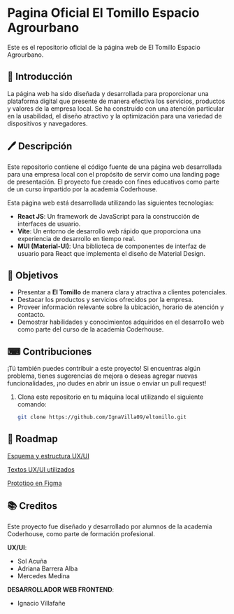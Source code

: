 # Pagina Oficial El Tomillo Espacio Agrourbano

Este es el repositorio oficial de la página web de El Tomillo Espacio Agrourbano.

## 👋 Introducción

La página web ha sido diseñada y desarrollada para proporcionar una plataforma digital que presente de manera efectiva los servicios, productos y valores de la empresa local. Se ha construido con una atención particular en la usabilidad, el diseño atractivo y la optimización para una variedad de dispositivos y navegadores.

## 🖊 Descripción

Este repositorio contiene el código fuente de una página web desarrollada para una empresa local con el propósito de servir como una landing page de presentación. El proyecto fue creado con fines educativos como parte de un curso impartido por la academia Coderhouse.

Esta página web está desarrollada utilizando las siguientes tecnologías:

- **React JS**: Un framework de JavaScript para la construcción de interfaces de usuario.
- **Vite**: Un entorno de desarrollo web rápido que proporciona una experiencia de desarrollo en tiempo real.
- **MUI (Material-UI)**: Una biblioteca de componentes de interfaz de usuario para React que implementa el diseño de Material Design.

## 📖 Objetivos

- Presentar a **El Tomillo** de manera clara y atractiva a clientes potenciales.
- Destacar los productos y servicios ofrecidos por la empresa.
- Proveer información relevante sobre la ubicación, horario de atención y contacto.
- Demostrar habilidades y conocimientos adquiridos en el desarrollo web como parte del curso de la academia Coderhouse.

## ⌨ Contribuciones

¡Tú también puedes contribuir a este proyecto! Si encuentras algún problema, tienes sugerencias de mejora o deseas agregar nuevas funcionalidades, ¡no dudes en abrir un issue o enviar un pull request!

1. Clona este repositorio en tu máquina local utilizando el siguiente comando:

   ```bash
   git clone https://github.com/IgnaVilla09/eltomillo.git
   ```

## 🚀 Roadmap

[Esquema y estructura UX/UI](https://www.figma.com/proto/DwSwajcYWkftHYGeiLVOTf/el-tomillo?type=design&node-id=1-2&t=dQng0gVSMml8tSmd-1&scaling=min-zoom&page-id=0%3A1)

[Textos UX/UI utilizados](https://docs.google.com/document/d/1FnaQyn__z8_mAA3XSHW182D9qLmyYf2jMbDa4UDCsyw/edit)

[Prototipo en Figma](https://www.figma.com/proto/DwSwajcYWkftHYGeiLVOTf/el-tomillo?type=design&node-id=131-38&t=0RlkMpV5ko9sSy0o-0&scaling=min-zoom&page-id=6%3A130&starting-point-node-id=131%3A38&show-proto-sidebar=1)

## 📚 Creditos

Este proyecto fue diseñado y desarrollado por alumnos de la academia Coderhouse, como parte de formación profesional.

**UX/UI**:

- Sol Acuña
- Adriana Barrera Alba
- Mercedes Medina

**DESARROLLADOR WEB FRONTEND**:

- Ignacio Villafañe

